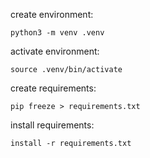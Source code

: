 create environment:
```
python3 -m venv .venv
```

activate environment:
```
source .venv/bin/activate
```

create requirements: 
```
pip freeze > requirements.txt
```

install requirements:
```
install -r requirements.txt
```